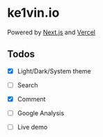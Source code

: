 # ke1vin.io

Powered by [Next.js](https://nextjs.org/) and [Vercel](https://vercel.com/)

## Todos

- [x] Light/Dark/System theme
- [ ] Search
- [x] Comment
- [ ] Google Analysis
- [ ] Live demo

